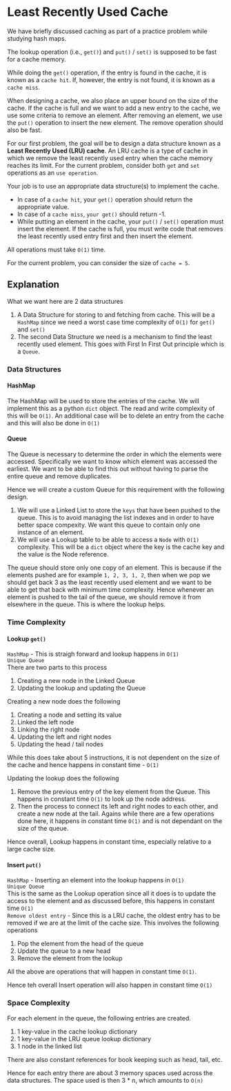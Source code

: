# Least Recently Used Cache
We have briefly discussed caching as part of a practice problem while studying hash maps.

The lookup operation (i.e., `get()`) and `put()` / `set()` is supposed to be fast for a cache memory.

While doing the `get()` operation, if the entry is found in the cache, it is known as a `cache hit`. If, however, the entry is not found, it is known as a `cache miss`.

When designing a cache, we also place an upper bound on the size of the cache. If the cache is full and we want to add a new entry to the cache, we use some criteria to remove an element. After removing an element, we use the `put()` operation to insert the new element. The remove operation should also be fast.

For our first problem, the goal will be to design a data structure known as a **Least Recently Used (LRU) cache**. An LRU cache is a type of cache in which we remove the least recently used entry when the cache memory reaches its limit. For the current problem, consider both `get` and `set` operations as an `use operation`.

Your job is to use an appropriate data structure(s) to implement the cache.

+ In case of a `cache hit`, your `get()` operation should return the appropriate value.
+ In case of a `cache miss`, `your get()` should return -1.
+ While putting an element in the cache, your `put()` / `set()` operation must insert the element. If the cache is full, you must write code that removes the least recently used entry first and then insert the element.

All operations must take `O(1)` time.

For the current problem, you can consider the size of `cache = 5`.

## Explanation

What we want here are 2 data structures
1. A Data Structure for storing to and fetching from cache. This will be a `HashMap` since we need a worst case time complexity of `O(1)` for `get()` and `set()`
2. The second Data Structure we need is a mechanism to find the least recently used element. This goes with First In First Out principle which is a `Queue`.

### Data Structures
#### HashMap
The HashMap will be used to store the entries of the cache. We will implement this as a python `dict` object. The read and write complexity of this will be `O(1)`. 
An additional case will be to delete an entry from the cache and this will also be done in `O(1)`
#### Queue
The Queue is necessary to determine the order in which the elements were accessed. Specifically we want to know which element was accessed the earliest. We want to be able to find this out without having to parse the entire queue and remove duplicates.

Hence we will create a custom Queue for this requirement with the following design.
1. We will use a Linked List to store the `keys` that have been pushed to the queue. This is to avoid managing the list indexes and in order to have better space compexity. We want this queue to contain only one instance of an element.
1. We will use a Lookup table to be able to access a `Node` with `O(1)` complexity. This will be a `dict` object where the key is the cache key and the value is the Node reference.

The queue should store only one copy of an element. This is because if the elements pushed are for example `1, 2, 3, 1, 2`, then when we pop we should get back 3 as the least recently used element and we want to be able to get that back with minimum time complexity. Hence whenever an element is pushed to the tail of the queue, we should remove it from elsewhere in the queue. This is where the lookup helps. 

### Time Complexity
#### Lookup `get()`

`HashMap` - This is straigh forward and lookup happens in `O(1)`\
`Unique Queue`\
There are two parts to this process
1. Creating a new node in the Linked Queue
2. Updating the lookup and updating the Queue

Creating a new node does the following
1. Creating a node and setting its value
2. Linked the left node
3. Linking the right node
4. Updating the left and right nodes
5. Updating the head / tail nodes

While this does take about 5 instructions, it is not dependent on the size of the cache and hence happens in constant time - `O(1)`

Updating the lookup does the following
1. Remove the previous entry of the key element from the Queue. This happens in constant time `O(1)` to look up the node address. 
2. Then the process to connect its left and right nodes to each other, and create a new node at the tail. Agains while there are a few operations done here, it happens in constant time `O(1)` and is not dependant on the size of the queue.

Hence overall, Lookup happens in constant time, especially relative to a large cache size.

#### Insert `put()`

`HashMap` - Inserting an element into the lookup happens in `O(1)`\
`Unique Queue`\
This is the same as the Lookup operation since all it does is to update the access to the element and as discussed before, this happens in constant time `O(1)`\
`Remove oldest entry` - Since this is a LRU cache, the oldest entry has to be removed if we are at the limit of the cache size. This involves the following operations
1. Pop the element from the head of the queue
2. Update the queue to a new head
3. Remove the element from the lookup

All the above are operations that will happen in constant time `O(1)`.

Hence teh overall Insert operation will also happen in constant time `O(1)`

### Space Complexity
For each element in the queue, the following entries are created.
1. 1 key-value in the cache lookup dictionary
2. 1 key-value in the LRU queue lookup dictionary
3. 1 node in the linked list

There are also constant references for book keeping such as head, tail, etc.

Hence for each entry there are about 3 memory spaces used across the data structures. The space used is then 3 * n, which amounts to `O(n)`

